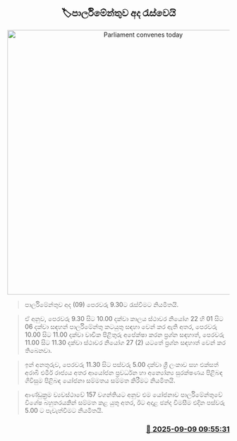 <p align='center'><b><h2 align='center' title='Parliament convenes today'>🏷පාර්ලිමේන්තුව අද රැස්වෙයි</h2></b></p>
<p align='center'><img src='https://helakuru.sgp1.cdn.digitaloceanspaces.com/esana/images/lib/parliment-new-01[1].jpg' width='600' alt='Parliament convenes today'></p>

> පාර්ලිමේන්තුව අද (09) පෙරවරු 9.30ට රැස්වීමට නියමිතයි.

> ඒ අනුව, පෙරවරු 9.30 සිට 10.00 දක්වා කාලය ස්ථාවර නියෝග 22 හි 01 සිට 06 දක්වා සඳහන් පාර්ලිමේන්තු කටයුතු සඳහා වෙන් කර ඇති අතර, පෙරවරු 10.00 සිට 11.00 දක්වා වාචික පිළිතුරු අපේක්ෂා කරන ප්‍රශ්න සඳහාත්, පෙරවරු 11.00 සිට 11.30 දක්වා ස්ථාවර නියෝග 27 (2) යටතේ ප්‍රශ්න සඳහාත් වෙන් කර තිබෙනවා.

> ඉන් අනතුරුව, පෙරවරු 11.30 සිට පස්වරු 5.00 දක්වා ශ්‍රී ලංකාව සහ එක්සත් අරාබි එමීර් රාජ්‍යය අතර ආයෝජන ප්‍රවර්ධන හා අන්‍යෝන්‍ය සුරක්ෂණය පිළිබඳ ගිවිසුම පිළිබඳ යෝජනා සම්මතය සම්මත කිරීමට නියමිතයි.

> ආණ්ඩුක්‍රම ව්‍යවස්ථාවේ 157 වගන්තියට අනුව එම යෝජනාව පාර්ලිමේන්තුවේ විශේෂ බහුතරයකින් සම්මත කළ යුතු අතර, ඊට අදාළ ඡන්ද විමසීම එදින පස්වරු 5.00 ට පැවැත්වීමට නියමිතයි.



<h3 align='right'><a href='https://www.helakuru.lk/esana/p/113437/'>📅 2025-09-09 09:55:31</a></h3>
